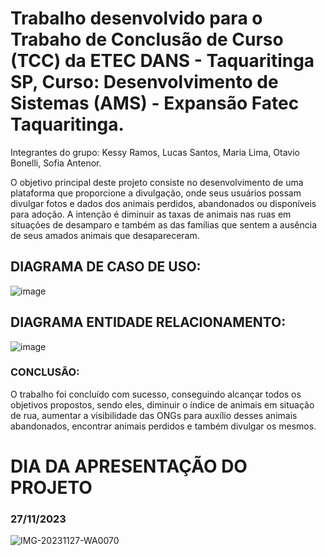 # Trabalho desenvolvido para o Trabaho de Conclusão de Curso (TCC) da ETEC DANS - Taquaritinga SP, Curso: Desenvolvimento de Sistemas (AMS) - Expansão Fatec Taquaritinga.

Integrantes do grupo: Kessy Ramos, Lucas Santos, Maria Lima, Otavio Bonelli, Sofia Antenor.

O objetivo principal deste projeto consiste no desenvolvimento de uma plataforma que proporcione a divulgação, onde seus usuários possam divulgar fotos e dados dos animais perdidos, abandonados ou disponíveis para adoção. A intenção é diminuir as taxas de animais nas ruas em situações de desamparo e também as das famílias que sentem a ausência de seus amados animais que desapareceram.

## DIAGRAMA DE CASO DE USO:
![image](https://github.com/LucasSantosTaqua2/tcc_SosPet/assets/86979899/9dc74009-28c8-403f-9830-a0172a124417)


## DIAGRAMA ENTIDADE RELACIONAMENTO:
![image](https://github.com/LucasSantosTaqua2/tcc_SosPet/assets/86979899/f7fba69b-9d39-4899-af23-d45adc2a34b9)


### CONCLUSÃO: 
O trabalho foi concluído com sucesso, conseguindo alcançar todos os objetivos propostos, sendo eles, diminuir o índice de animais em situação de rua, aumentar a visibilidade das ONGs para auxílio desses animais abandonados, encontrar animais perdidos e também divulgar os mesmos.









# DIA DA APRESENTAÇÃO DO PROJETO
### 27/11/2023
![IMG-20231127-WA0070](https://github.com/LucasSantosTaqua2/tcc_SosPet/assets/86979899/5832ae45-4a67-48d2-af59-be17786dcaab)
